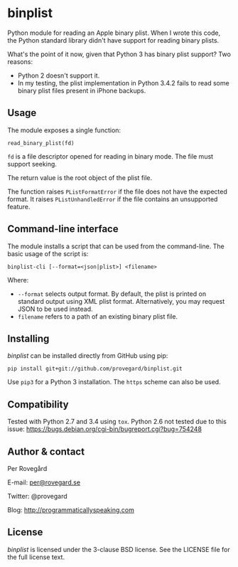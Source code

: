 binplist
========

Python module for reading an Apple binary plist. When I wrote this code, the Python standard
library didn't have support for reading binary plists.

What's the point of it now, given that Python 3 has binary plist support? Two reasons:

* Python 2 doesn't support it.
* In my testing, the plist implementation in Python 3.4.2 fails to read some binary plist
  files present in iPhone backups.

Usage
-----

The module exposes a single function:

    read_binary_plist(fd)

`fd` is a file descriptor opened for reading in binary mode. The file must support
seeking.

The return value is the root object of the plist file.

The function raises `PListFormatError` if the file does not have the expected format.
It raises `PListUnhandledError` if the file contains an unsupported feature.

Command-line interface
----------------------

The module installs a script that can be used from the command-line. The basic usage
of the script is:

    binplist-cli [--format=<json|plist>] <filename>

Where:

* `--format` selects output format. By default, the plist is printed on standard output
  using XML plist format. Alternatively, you may request JSON to be used instead.
* `filename` refers to a path of an existing binary plist file.

Installing
----------

*binplist* can be installed directly from GitHub using pip:

    pip install git+git://github.com/provegard/binplist.git

Use `pip3` for a Python 3 installation. The `https` scheme can also be used.

Compatibility
-------------

Tested with Python 2.7 and 3.4 using `tox`. Python 2.6 not tested due to this issue:
https://bugs.debian.org/cgi-bin/bugreport.cgi?bug=754248

Author & contact
----------------
Per Rovegård

E-mail: per@rovegard.se

Twitter: @provegard

Blog: http://programmaticallyspeaking.com

License
-------

*binplist* is licensed under the 3-clause BSD license. See the LICENSE file for the full license text.
